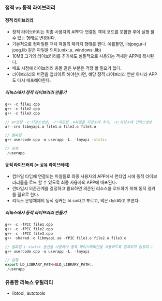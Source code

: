 ### 정적 vs 동적 라이브러리

#### 정적 라이브러리
* 정적 라이브러리는 최종 사용자의 APP과 연결된 객체 코드를 포함한 후에 실행 될 수 있는 형태로 변경된다.
* 기본적으로 컴파일된 객체 파일의 패키지 형태를 띈다. 예를들면, libjpeg.a나 jpeg.lib 같은 파일을 의미(unix:.a, windows:.lib)
* 10MB 크기의 라이브러리를 추가해도 실질적으로 사용되는 객체만 APP에 복사된다.
* 배포 시점에 라이브러리 충돌 같은 부분은 걱정 할 필요가 없다.
* 라이브러리의 버전을 업데이트 해야한다면, 해당 정적 라이브러리 뿐만 아니라 APP도 다시 배포해야한다.

##### 리눅스에서 정적 라이브러리 만들기
```C++
g++ -c file1.cpp
g++ -c file2.cpp
g++ -c file3.cpp

// ar명령 -c:저장소생성, -r:제공된 .o파일을 저장소에 추가, -s:저장소에 인덱스생성
ar -crs libmyapi.a file1.o file2.o file3.o

// 컴파일
g++ usercode.cpp -o userapp -L. -lmyapi -static

// 실행
./userapp
```

#### 동적 라이브러리 (= 공유 라이브러리)
* 컴파일 타임에 연결되는 파일들로 최종 사용자의 APP에서 런타임 시에 동적 라이브러리들을 로드 할 수 있도록 최종 사용자의 APP에 배포된다.
* 런타임시 의존관계를 결정하고 필요하면 의존된 리소스를 로드하기 위해 동적 링커를 필요로 한다.
* 리눅스 운영체제의 동적 링커는 ld.so라고 부르고, 맥은 dyld라고 부른다.

##### 리눅스에서 동적 라이브러리 만들기
```C++
g++ -c -fPIC file1.cpp
g++ -c -fPIC file2.cpp
g++ -c -fPIC file3.cpp
g++ -shared -o libmyapi.so -fPIC file1.o file2.o file3.o

// 컴파일 (-static 옵션을 사용해서 정적 라이브러리만을 사용하도록 강제하지 않았다.)
g++ usercode.cpp -o userapp -L. -lmyapi

// 실행
export LD_LIBRARY_PATH=$LD_LIBRARY_PATH:.
./userapp
```

### 유용한 리눅스 유틸리티
* libtool, autotools
